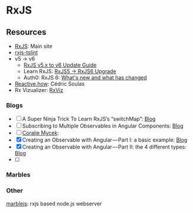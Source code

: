 # RxJS

## Resources

* [RxJS](https://rxjs-dev.firebaseapp.com/): Main site
* [rxjs-tslint](https://github.com/ReactiveX/rxjs-tslint)
* v5 -&gt; v6
  * [RxJS v5.x to v6 Update Guide](https://github.com/ReactiveX/rxjs/blob/master/MIGRATION.md)
  * Learn RxJS: [RxJS5 -&gt; RxJS6 Upgrade](https://www.learnrxjs.io/concepts/rxjs5-6.html)
  * Auth0: RxJS 6: [What's new and what has changed](https://auth0.com/blog/whats-new-in-rxjs-6/)
* [Reactive.how](http://reactive.how/):  Cédric Soulas
* Rx Vizualizer: [RxViz](https://rxviz.com/examples/basic-interval)

### Blogs

* [ ] A Super Ninja Trick To Learn RxJS’s “switchMap”: [Blog](https://medium.com/@shairez/a-super-ninja-trick-to-learn-rxjss-switchmap-mergemap-concatmap-and-exhaustmap-forever-88e178a75f1b)
* [ ] Subscribing to Multiple Observables in Angular Components: [Blog](https://coryrylan.com/blog/subscribing-to-multiple-observables-in-angular-components)
* [ ]  [Coralie Mycek](https://medium.com/@coralie.mycek?source=post_header_lockup):
  * [x] Creating an Observable with Angular — Part I: a basic example: [Blog](https://medium.com/front-end-hacking/creating-an-observable-with-angular-part-i-a-basic-example-3302f1f87b52)
  * [x] Creating an Observable with Angular — Part II: the 4 different types: [Blog](https://medium.com/front-end-hacking/creating-an-observable-with-angular-part-ii-the-4-different-types-3d8fd2835850)
* [ ] 
### Marbles

### Other

[marblejs](https://github.com/marblejs/marble): rxjs based node.js webserver



